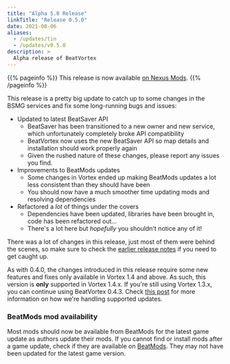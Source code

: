 ```yaml
---
title: "Alpha 5.0 Release"
linkTitle: "Release 0.5.0"
date: 2021-08-06
aliases:
  - /updates/tin
  - /updates/v0.5.0
description: >
  Alpha release of BeatVortex
---
```


{{% pageinfo %}}
This release is now available [on Nexus Mods](https://www.nexusmods.com/site/mods/96?tab=files).
{{% /pageinfo %}}

This release is a pretty big update to catch up to some changes in the BSMG services and fix some long-running bugs and issues:

- Updated to latest BeatSaver API
  - BeatSaver has been transitioned to a new owner and new service, which unfortunately completely broke API compatibility
  - BeatVortex now uses the new BeatSaver API so map details and installation should work properly again
  - Given the rushed nature of these changes, please report any issues you find.
- Improvements to BeatMods updates
  - Some changes in Vortex ended up making BeatMods updates a lot less consistent than they should have been
  - You should now have a much smoother time updating mods and resolving dependencies
- Refactored a *lot* of things under the covers
  - Dependencies have been updated, libraries have been brought in, code has been refactored out...
  - There's a lot here but _hopefully_ you shouldn't notice any of it!

There was a lot of changes in this release, just most of them were behind the scenes, so make sure to check the [earlier release notes](/updates/) if you need to get caught up.

As with 0.4.0, the changes introduced in this release require some new features and fixes only available in Vortex 1.4 and above. As such, this version is **only** supported in Vortex 1.4.x. If you're still using Vortex 1.3.x, you can continue using BeatVortex 0.4.3. Check [this post](/blog/2020/07/22/vortex-beatvortex-and-updates/) for more information on how we're handling supported updates.

### BeatMods mod availability

Most mods should now be available from BeatMods for the latest game update as authors update their mods. If you cannot find or install mods after a game update, check if they are available on [BeatMods](https://beatmods.com). They may not have been updated for the latest game version.